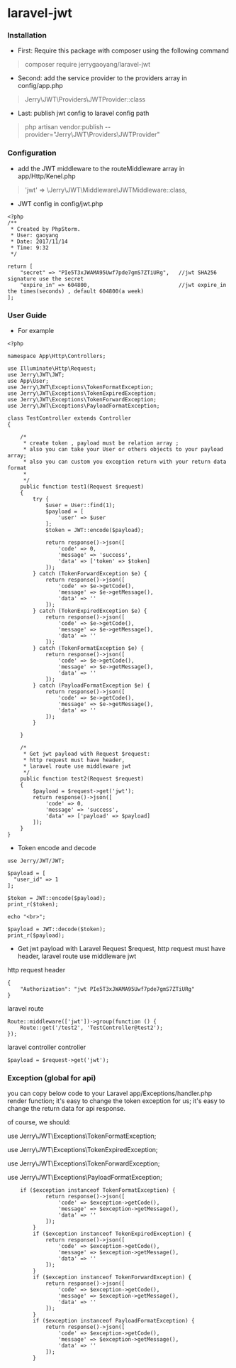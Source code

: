 # laravel-jwt

### Installation

* First: Require this package with composer using the following command

> composer require jerrygaoyang/laravel-jwt

* Second: add the service provider to the providers array in config/app.php

> Jerry\JWT\Providers\JWTProvider::class

* Last: publish jwt config to laravel config path

> php artisan vendor:publish --provider="Jerry\JWT\Providers\JWTProvider"

### Configuration

* add the JWT middleware to the routeMiddleware array in app/Http/Kenel.php

> 'jwt' => \Jerry\JWT\Middleware\JWTMiddleware::class,

* JWT config in config/jwt.php 
```
<?php
/**
 * Created by PhpStorm.
 * User: gaoyang
 * Date: 2017/11/14
 * Time: 9:32
 */

return [
    "secret" => "PIe5T3xJWAMA95Uwf7pde7gmS7ZTiURg",   //jwt SHA256 signature use the secret
    "expire_in" => 604800,                            //jwt expire_in the times(seconds) , default 604800(a week)
];
```

### User Guide

* For example

```
<?php

namespace App\Http\Controllers;

use Illuminate\Http\Request;
use Jerry\JWT\JWT;
use App\User;
use Jerry\JWT\Exceptions\TokenFormatException;
use Jerry\JWT\Exceptions\TokenExpiredException;
use Jerry\JWT\Exceptions\TokenForwardException;
use Jerry\JWT\Exceptions\PayloadFormatException;

class TestController extends Controller
{

    /*
     * create token , payload must be relation array ;
     * also you can take your User or others objects to your payload array;
     * also you can custom you exception return with your return data format
     *
     */
    public function test1(Request $request)
    {
        try {
            $user = User::find(1);
            $payload = [
                'user' => $user
            ];
            $token = JWT::encode($payload);

            return response()->json([
                'code' => 0,
                'message' => 'success',
                'data' => ['token' => $token]
            ]);
        } catch (TokenForwardException $e) {
            return response()->json([
                'code' => $e->getCode(),
                'message' => $e->getMessage(),
                'data' => ''
            ]);
        } catch (TokenExpiredException $e) {
            return response()->json([
                'code' => $e->getCode(),
                'message' => $e->getMessage(),
                'data' => ''
            ]);
        } catch (TokenFormatException $e) {
            return response()->json([
                'code' => $e->getCode(),
                'message' => $e->getMessage(),
                'data' => ''
            ]);
        } catch (PayloadFormatException $e) {
            return response()->json([
                'code' => $e->getCode(),
                'message' => $e->getMessage(),
                'data' => ''
            ]);
        }

    }

    /*
     * Get jwt payload with Request $request:
     * http request must have header, 
     * laravel route use middleware jwt
     */
    public function test2(Request $request)
    {
        $payload = $request->get('jwt');
        return response()->json([
            'code' => 0,
            'message' => 'success',
            'data' => ['payload' => $payload]
        ]);
    }
}

```

* Token encode and decode  

```
use Jerry/JWT/JWT;

$payload = [
  "user_id" => 1
];

$token = JWT::encode($payload);
print_r($token);

echo "<br>";

$payload = JWT::decode($token);
print_r($payload);

```

* Get jwt payload with Laravel Request $request, http request must have header, laravel route use middleware jwt 

http request header
``` 
{
    "Authorization": "jwt PIe5T3xJWAMA95Uwf7pde7gmS7ZTiURg"
}	
```

laravel route
```
Route::middleware(['jwt'])->group(function () {
    Route::get('/test2', 'TestController@test2');
});
```

laravel controller
controller
```
$payload = $request->get('jwt');
```

### Exception (global for api)

you can copy below code to your Laravel app/Exceptions/handler.php render function;
it's easy to change the token exception for us;
it's easy to change the return data for api response.

of course, we should:

use Jerry\JWT\Exceptions\TokenFormatException;

use Jerry\JWT\Exceptions\TokenExpiredException;

use Jerry\JWT\Exceptions\TokenForwardException;

use Jerry\JWT\Exceptions\PayloadFormatException;

```
	if ($exception instanceof TokenFormatException) {
            return response()->json([
                'code' => $exception->getCode(),
                'message' => $exception->getMessage(),
                'data' => ''
            ]);
        }
        if ($exception instanceof TokenExpiredException) {
            return response()->json([
                'code' => $exception->getCode(),
                'message' => $exception->getMessage(),
                'data' => ''
            ]);
        }
        if ($exception instanceof TokenForwardException) {
            return response()->json([
                'code' => $exception->getCode(),
                'message' => $exception->getMessage(),
                'data' => ''
            ]);
        }
        if ($exception instanceof PayloadFormatException) {
            return response()->json([
                'code' => $exception->getCode(),
                'message' => $exception->getMessage(),
                'data' => ''
            ]);
        }
```


